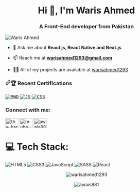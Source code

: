   <h1 align="center">Hi 👋, I'm Waris Ahmed</h1> 
  
<h3 align="center">A Front-End developer from Pakistan </h3>  

<p align="left"> <img src="https://komarev.com/ghpvc/?username=warisahmed1293&label=Profile%20views&color=0e75b6&style=flat" alt="Waris Ahmed" /> </p>
 
   
 
- 💬 Ask me about **React js, React Native and Next.js**

- 📫 Reach me at **warisahmed1293@gmail.com**  

- 👨‍💻 All of my projects are available at [warisahmed1293](https://warisahmed1293.github.io)  

 <h3 dir="auto"><a id="user-content--recent-certifications" class="anchor" aria-hidden="true" tabindex="-1" href="#-recent-certifications"><svg class="octicon octicon-link" viewBox="0 0 16 16" version="1.1" width="16" height="16" aria-hidden="true"><path d="m7.775 3.275 1.25-1.25a3.5 3.5 0 1 1 4.95 4.95l-2.5 2.5a3.5 3.5 0 0 1-4.95 0 .751.751 0 0 1 .018-1.042.751.751 0 0 1 1.042-.018 1.998 1.998 0 0 0 2.83 0l2.5-2.5a2.002 2.002 0 0 0-2.83-2.83l-1.25 1.25a.751.751 0 0 1-1.042-.018.751.751 0 0 1-.018-1.042Zm-4.69 9.64a1.998 1.998 0 0 0 2.83 0l1.25-1.25a.751.751 0 0 1 1.042.018.751.751 0 0 1 .018 1.042l-1.25 1.25a3.5 3.5 0 1 1-4.95-4.95l2.5-2.5a3.5 3.5 0 0 1 4.95 0 .751.751 0 0 1-.018 1.042.751.751 0 0 1-1.042.018 1.998 1.998 0 0 0-2.83 0l-2.5 2.5a1.998 1.998 0 0 0 0 2.83Z"></path></svg></a>🏆 Recent Certifications</h3>

<p dir="auto"><kbd><a href="https://www.credly.com/badges/4987e4e4-b672-47b1-923d-2c4d9da25a6e" rel="nofollow"><img src="https://img.shields.io/badge/React_JS_Frontend_Dev-IBM_Certification-blue" alt="RWD" data-canonical-src="https://img.shields.io/badge/FreeCodeCamp_Responsive_Web_Design-0A0A23?logo=freecodecamp&amp;logoColor=white" style="max-width: 100%;"></a></kbd>
<kbd><a href="https://www.credly.com/badges/8b238ff3-3461-4e8c-9f1f-4037fda1fc3b" rel="nofollow"><img src="https://img.shields.io/badge/Python-IBM_Certification-blue" alt="JS" data-canonical-src="https://img.shields.io/badge/html_css_Javascript-IBM_Certification-blue" style="max-width: 100%;"></a></kbd>
<kbd><a href="https://www.credly.com/badges/90cd976f-8079-45b1-bfd7-1a43ce520e99" rel="nofollow"><img src="https://img.shields.io/badge/html_css_Javascript-IBM_Certification-blue" alt="CSS" data-canonical-src="[https://img.shields.io/badge/HTML%2C%20CSS%20and%20Javascript](https://img.shields.io/badge/html_css_Javascript-IBM_Certification-blue)" style="max-width: 100%;"></a></kbd></p>


<h3 align="left">Connect with me: </h3>
<p align="left"> 
<a href="https://twitter.com/warisahmed1293" target="blank"><img align="center" src="https://raw.githubusercontent.com/rahuldkjain/github-profile-readme-generator/master/src/images/icons/Social/twitter.svg" alt="the_karachities" height="30" width="40" /></a>
<a href="https://www.linkedin.com/in/warisahmed1293/" target="blank"><img align="center" src="https://raw.githubusercontent.com/rahuldkjain/github-profile-readme-generator/master/src/images/icons/Social/linked-in-alt.svg" alt="muhammad-awais-173424256" height="30" width="40" /></a>
<a href="https://instagram.com/iamwarisahmed" target="blank"><img align="center" src="https://raw.githubusercontent.com/rahuldkjain/github-profile-readme-generator/master/src/images/icons/Social/instagram.svg" alt="awais881" height="30" width="40" /></a>
</p>


# 💻 Tech Stack:
![HTML5](https://img.shields.io/badge/html5-%23E34F26.svg?style=for-the-badge&logo=html5&logoColor=white) ![CSS3](https://img.shields.io/badge/css3-%231572B6.svg?style=for-the-badge&logo=css3&logoColor=white) ![JavaScript](https://img.shields.io/badge/javascript-%23323330.svg?style=for-the-badge&logo=javascript&logoColor=%23F7DF1E) ![SASS](https://img.shields.io/badge/SASS-hotpink.svg?style=for-the-badge&logo=SASS&logoColor=white) ![React](https://img.shields.io/badge/react-%2320232a.svg?style=for-the-badge&logo=react&logoColor=%2361DAFB)

<p align="center"> <img src=https://github-readme-stats.vercel.app/api?username=warisahmed1293&show_icons=true alt=warisahmed1293 /> </p>

<p align="center"><img align="center" src="https://github-readme-streak-stats.herokuapp.com/?user=warisahmed1293&" alt="awais881" /></p>

